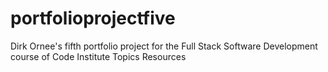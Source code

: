 # portfolioprojectfive
Dirk Ornee's fifth portfolio project for the Full Stack Software Development course of Code Institute  Topics Resources
